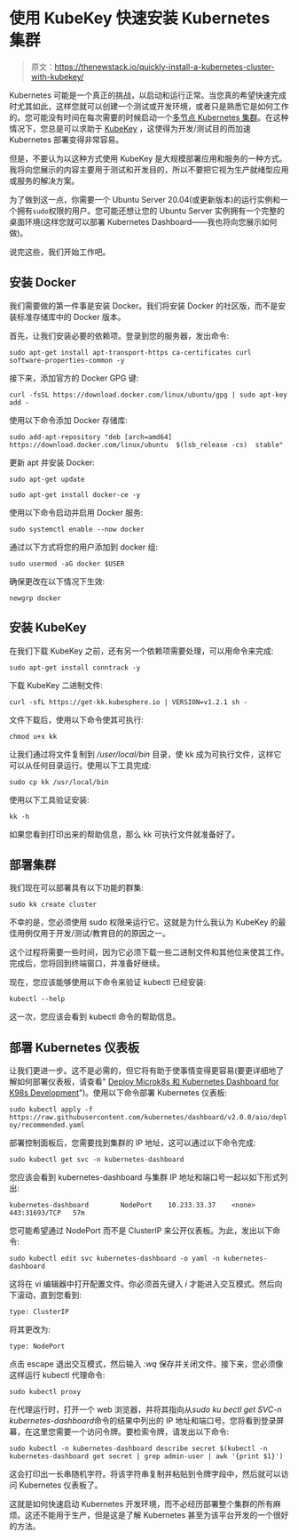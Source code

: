 # 使用 KubeKey 快速安装 Kubernetes 集群

> 原文：<https://thenewstack.io/quickly-install-a-kubernetes-cluster-with-kubekey/>

Kubernetes 可能是一个真正的挑战，以启动和运行正常。当您真的希望快速完成时尤其如此，这样您就可以创建一个测试或开发环境，或者只是熟悉它是如何工作的。您可能没有时间在每次需要的时候启动一个[多节点 Kubernetes 集群](https://thenewstack.io/what-does-it-take-to-manage-hundreds-of-kubernetes-clusters/)。在这种情况下，您总是可以求助于 [KubeKey](https://github.com/kubesphere/kubekey) ，这使得为开发/测试目的而加速 Kubernetes 部署变得非常容易。

但是，不要认为以这种方式使用 KubeKey 是大规模部署应用和服务的一种方式。我将向您展示的内容主要用于测试和开发目的，所以不要把它视为生产就绪型应用或服务的解决方案。

为了做到这一点，你需要一个 Ubuntu Server 20.04(或更新版本)的运行实例和一个拥有`sudo`权限的用户。您可能还想让您的 Ubuntu Server 实例拥有一个完整的桌面环境(这样您就可以部署 Kubernetes Dashboard——我也将向您展示如何做)。

说完这些，我们开始工作吧。

## 安装 Docker

我们需要做的第一件事是安装 Docker。我们将安装 Docker 的社区版，而不是安装标准存储库中的 Docker 版本。

首先，让我们安装必要的依赖项。登录到您的服务器，发出命令:

`sudo apt-get install apt-transport-https ca-certificates curl software-properties-common -y`

接下来，添加官方的 Docker GPG 键:

`curl -fsSL https://download.docker.com/linux/ubuntu/gpg | sudo apt-key add -`

使用以下命令添加 Docker 存储库:

`sudo add-apt-repository "deb [arch=amd64] https://download.docker.com/linux/ubuntu  $(lsb_release -cs)  stable"`

更新 apt 并安装 Docker:

`sudo apt-get update`

`sudo apt-get install docker-ce -y`

使用以下命令启动并启用 Docker 服务:

`sudo systemctl enable --now docker`

通过以下方式将您的用户添加到 docker 组:

`sudo usermod -aG docker $USER`

确保更改在以下情况下生效:

`newgrp docker`

## 安装 KubeKey

在我们下载 KubeKey 之前，还有另一个依赖项需要处理，可以用命令来完成:

`sudo apt-get install conntrack -y`

下载 KubeKey 二进制文件:

`curl -sfL https://get-kk.kubesphere.io | VERSION=v1.2.1 sh -`

文件下载后，使用以下命令使其可执行:

`chmod u+x kk`

让我们通过将文件复制到 */user/local/bin* 目录，使 kk 成为可执行文件，这样它可以从任何目录运行。使用以下工具完成:

`sudo cp kk /usr/local/bin`

使用以下工具验证安装:

`kk -h`

如果您看到打印出来的帮助信息，那么 kk 可执行文件就准备好了。

## 部署集群

我们现在可以部署具有以下功能的群集:

`sudo kk create cluster`

不幸的是，您必须使用 sudo 权限来运行它。这就是为什么我认为 KubeKey 的最佳用例仅用于开发/测试/教育目的的原因之一。

这个过程将需要一些时间，因为它必须下载一些二进制文件和其他位来使其工作。完成后，您将回到终端窗口，并准备好继续。

现在，您应该能够使用以下命令来验证 kubectl 已经安装:

`kubectl --help`

这一次，您应该会看到 kubectl 命令的帮助信息。

## 部署 Kubernetes 仪表板

让我们更进一步。这不是必需的，但它将有助于使事情变得更容易(要更详细地了解如何部署仪表板，请查看" [Deploy Microk8s 和 Kubernetes Dashboard for K98s Development](https://thenewstack.io/deploy-microk8s-and-the-kubernetes-dashboard-for-k8s-development/)")。使用以下命令部署 Kubernetes 仪表板:

`sudo kubectl apply -f https://raw.githubusercontent.com/kubernetes/dashboard/v2.0.0/aio/deploy/recommended.yaml`

部署控制面板后，您需要找到集群的 IP 地址，这可以通过以下命令完成:

`sudo kubectl get svc -n kubernetes-dashboard`

您应该会看到 kubernetes-dashboard 与集群 IP 地址和端口号一起以如下形式列出:

`kubernetes-dashboard        NodePort    10.233.33.37    <none>        443:31693/TCP   57m`

您可能希望通过 NodePort 而不是 ClusterIP 来公开仪表板。为此，发出以下命令:

`sudo kubectl edit svc kubernetes-dashboard -o yaml -n kubernetes-dashboard`

这将在 vi 编辑器中打开配置文件。你必须首先键入 *i* 才能进入交互模式。然后向下滚动，直到您看到:

`type: ClusterIP`

将其更改为:

`type: NodePort`

点击 escape 退出交互模式，然后输入 *:wq* 保存并关闭文件。接下来，您必须像这样运行 kubectl 代理命令:

`sudo kubectl proxy`

在代理运行时，打开一个 web 浏览器，并将其指向从*sudo ku bectl get SVC-n kubernetes-dashboard*命令的结果中列出的 IP 地址和端口号。您将看到登录屏幕，在这里您需要一个访问令牌。要检索令牌，请发出以下命令:

`sudo kubectl -n kubernetes-dashboard describe secret $(kubectl -n kubernetes-dashboard get secret | grep admin-user | awk '{print $1}')`

这会打印出一长串随机字符。将该字符串复制并粘贴到令牌字段中，然后就可以访问 Kubernetes 仪表板了。

这就是如何快速启动 Kubernetes 开发环境，而不必经历部署整个集群的所有麻烦。这还不能用于生产，但是这是了解 Kubernetes 甚至为该平台开发的一个很好的方法。

<svg xmlns:xlink="http://www.w3.org/1999/xlink" viewBox="0 0 68 31" version="1.1"><title>Group</title> <desc>Created with Sketch.</desc></svg>